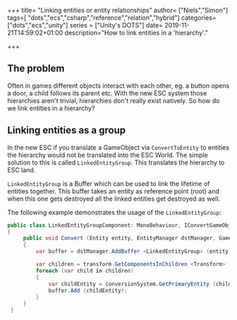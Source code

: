 +++
title= "Linking entities or entity relationships"
author= ["Niels","Simon"]
tags=[ "dots","ecs","csharp","reference","relation","hybrid"]
categories=["dots","ecs","unity"]
series = ["Unity's DOTS"]
date= 2019-11-21T14:59:02+01:00
description="How to link entities in a 'hierarchy'."

+++

## The problem

Often in games different objects interact with each other, eg. a button opens a door, a child follows its parent etc. With the new ESC system those hierarchies aren't trivial, hierarchies don't really exist natively. So how do we link entities in a hierarchy?



## Linking entities as a group

In the new ESC if you translate a GameObject via ` ConvertToEntity ` to entities the hierarchy would not be translated into the ESC World. The simple solution to this is called `LinkedEntityGroup`. This translates the hierarchy to ESC land. 

`LinkedEntityGroup` is a Buffer which can be used to link the lifetime of entities together.  This buffer takes an entity as reference point (root) and when this one gets destroyed all the linked entities get destroyed as well.

The following example demonstrates the usage of the `LinkedEntityGroup`:

```csharp
public class LinkedEntityGroupComponent: MonoBehaviour, IConvertGameObjectToEntity
{
     public void Convert (Entity entity, EntityManager dstManager, GameObjectConversionSystem conversionSystem)
     {
         var buffer = dstManager.AddBuffer <LinkedEntityGroup> (entity);

         var children = transform.GetComponentsInChildren <Transform> ();
         foreach (var child in children)
         {
             var childEntity = conversionSystem.GetPrimaryEntity (child.gameObject);
             buffer.Add (childEntity);
         }
     }
 }
```

